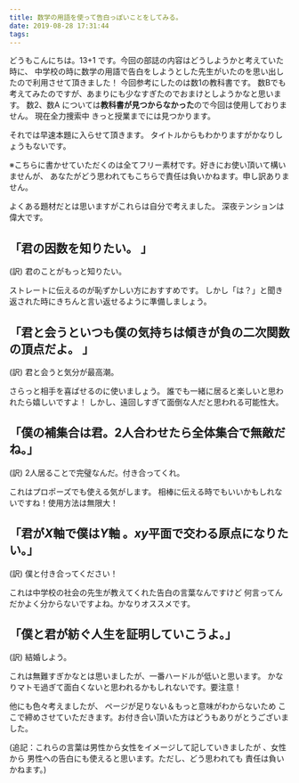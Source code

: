 ```yaml
---
title: 数学の用語を使って告白っぽいことをしてみる。
date: 2019-08-28 17:31:44
tags:
---
```


どうもこんにちは。13+1 です。今回の部誌の内容はどうしようかと考えていた時に、
中学校の時に数学の用語で告白をしようとした先生がいたのを思い出したので利用させて頂きました！
今回参考にしたのは数1の教科書です。
数Bでも考えてみたのですが、あまりにも少なすぎたのでおまけとしようかなと思います。
数2、数A については**教科書が見つからなかった**ので今回は使用しておりません。
現在全力捜索中 きっと授業までには見つかります。

それでは早速本題に入らせて頂きます。
タイトルからもわかりますがかなりしょうもないです。

※こちらに書かせていただくのは全てフリー素材です。好きにお使い頂いて構いませんが、
あなたがどう思われてもこちらで責任は負いかねます。申し訳ありません。

よくある題材だとは思いますがこれらは自分で考えました。
深夜テンションは偉大です。

## 「君の因数を知りたい。 」

(訳) 君のことがもっと知りたい。

ストレートに伝えるのが恥ずかしい方におすすめです。
しかし「は？」と聞き返された時にきちんと言い返せるように準備しましょう。

## 「君と会うといつも僕の気持ちは傾きが負の二次関数の頂点だよ。 」

(訳) 君と会うと気分が最高潮。

さらっと相手を喜ばせるのに使いましょう。
誰でも一緒に居ると楽しいと思われたら嬉しいですよ！
しかし、遠回しすぎて面倒な人だと思われる可能性大。

## 「僕の補集合は君。2人合わせたら全体集合で無敵だね。」

(訳) 2人居ることで完璧なんだ。付き合ってくれ。

これはプロポーズでも使える気がします。
相棒に伝える時でもいいかもしれないですね！使用方法は無限大！

## 「君が$X$軸で僕は$Y$軸 。$xy$平面で交わる原点になりたい。」

(訳) 僕と付き合ってください！

これは中学校の社会の先生が教えてくれた告白の言葉なんですけど
何言ってんだかよく分からないですよね。かなりオススメです。

## 「僕と君が紡ぐ人生を証明していこうよ。」

(訳) 結婚しよう。

これは無難すぎかなとは思いましたが、一番ハードルが低いと思います。
かなりマトモ過ぎて面白くないと思われるかもしれないです。要注意！

他にも色々考えましたが、
ページが足りない＆もっと意味がわからないため
ここで締めさせていただきます。お付き合い頂いた方はどうもありがとうございました。

(追記：これらの言葉は男性から女性をイメージして記していきましたが 、女性から
男性への告白にも使えると思います。ただし、どう思われても 責任は負いかねます。)
